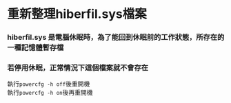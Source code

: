 # 重新整理hiberfil.sys檔案
### hiberfil.sys 是電腦休眠時，為了能回到休眠前的工作狀態，所存在的一種記憶體暫存檔
### 若停用休眠，正常情況下這個檔案就不會存在

執行`powercfg -h off`後重開機<br>
執行`powercfg -h on`後再重開機<br>

